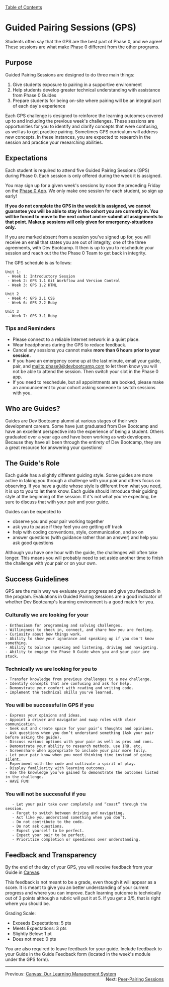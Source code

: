 [Table of Contents](README.md)

# Guided Pairing Sessions (GPS)
Students often say that the GPS are the best part of Phase 0, and we agree! These sessions are what make Phase 0 different from the other programs.

## Purpose
Guided Pairing Sessions are designed to do three main things:

 1. Give students exposure to pairing in a supportive environment
 2. Help students develop greater technical understanding with assistance from Phase 0 Guides
 3. Prepare students for being on-site where pairing will be an integral part of each day's experience

Each GPS challenge is designed to reinforce the learning outcomes covered up to and including the previous week's challenges. These sessions are opportunities for you to identify and clarify concepts that were confusing, as well as to get practice pairing. Sometimes GPS curriculum will address new concepts. In these instances, you are expected to research in the session and practice your researching abilities.

## Expectations

Each student is required to attend five Guided Pairing Sessions (GPS) during Phase 0. Each session is only offered during the week it is assigned.

You may sign up for a given week's sessions by noon the preceding Friday on the [Phase 0 App](https://phase0.devbootcamp.com). We only make one session for each student, so sign up early!

**If you do not complete the GPS in the week it is assigned, we cannot guarantee you will be able to stay in the cohort you are currently in. You will be forced to move to the next cohort and re-submit all assignments to that point. Makeup sessions will only given for emergency-situations only.**

If you are marked absent from a session you've signed up for, you will receive an email that states you are out of integrity, one of the three agreements, with Dev Bootcamp. It then is up to you to reschedule your session and reach out the the Phase 0 Team to get back in integrity.

The GPS schedule is as follows:

    Unit 1:
     - Week 1: Introductory Session
     - Week 2: GPS 1.1 Git Workflow and Version Control
     - Week 3: GPS 1.2 HTML

    Unit 2
     - Week 4: GPS 2.1 CSS
     - Week 6: GPS 2.2 Ruby

    Unit 3
     - Week 7: GPS 3.1 Ruby

### Tips and Reminders

* Please connect to a reliable Internet network in a quiet place.
* Wear headphones during the GPS to reduce feedback.
* Cancel any sessions you cannot make **more than 6 hours prior to your session.**
* If you have an emergency come up at the last minute, email your guide, pair, and <mailto:phase0@devbootcamp.com> to let them know you will not be able to attend the session. Then switch your slot in the Phase 0 app.
* If you need to reschedule, but all appointments are booked, please make an announcement to your cohort asking someone to switch sessions with you.

## Who are Guides?

Guides are Dev Bootcamp alumni at various stages of their web development careers. Some have just graduated from Dev Bootcamp and have an excellent perspective into the experience of being a student. Others graduated over a year ago and have been working as web developers. Because they have all been through the entirety of Dev Bootcamp, they are a great resource for answering your questions!

## The Guide's Role

Each guide has a slightly different guiding style. Some guides are more active in taking you through a challenge with your pair and others focus on observing. If you have a guide whose style is different from what you need, it is up to you to let them know. Each guide should introduce their guiding style at the beginning of the session. If it's not what you're expecting, be sure to discuss that with your pair and your guide.

Guides can be expected to
- observe you and your pair working together
- ask you to pause if they feel you are getting off track
- help with coding conventions, style, communication, and so on
- answer questions (with guidance rather than an answer) and help you ask good questions

Although you have one hour with the guide, the challenges will often take longer. This means you will probably need to set aside another time to finish the challenge with your pair or on your own.

## Success Guidelines

GPS are the main way we evaluate your progress and give you feedback in the program. Evaluations in Guided Pairing Sessions are a good indicator of whether Dev Bootcamp's learning environment is a good match for you.

### Culturally we are looking for your

	- Enthusiasm for programming and solving challenges.
	- Willingness to check in, connect, and share how you are feeling.
	- Curiosity about how things work.
	- Ability to show your ignorance and speaking up if you don't know something.
	- Ability to balance speaking and listening, driving and navigating.
	- Ability to engage the Phase 0 Guide when you and your pair are stuck.

### Technically we are looking for you to

	- Transfer knowledge from previous challenges to a new challenge.
	- Identify concepts that are confusing and ask for help.
	- Demonstrate your comfort with reading and writing code.
	- Implement the technical skills you've learned.

### You will be successful in GPS if you

	- Express your opinions and ideas.
	- Appoint a driver and navigator and swap roles with clear communication.
	- Seek out and create space for your pair’s thoughts and opinions.
	- Ask questions when you don’t understand something (Ask your pair before asking the guide).
	- Discuss various options with your pair as well as pros and cons.
	- Demonstrate your ability to research methods, use IRB, etc.
	- Screenshare when appropriate to include your pair more fully.
	- Let your pair know when you need thinking time instead of going silent.
	- Experiment with the code and cultivate a spirit of play.
	- Display familiarity with learning outcomes.
	- Use the knowledge you’ve gained to demonstrate the outcomes listed in the challenge.
	- HAVE FUN!

### You will not be successful if you

       - Let your pair take over completely and “coast” through the session.
       - Forget to switch between driving and navigating.
       - Act like you understand something when you don’t.
       - Do not contribute to the code.
       - Do not ask questions.
       - Expect yourself to be perfect.
       - Expect your pair to be perfect.
       - Prioritize completion or speediness over understanding.

## Feedback and Transparency

By the end of the day of your GPS, you will receive feedback from your Guide in [Canvas](https://devbootcamp.instructure.com).

This feedback is not meant to be a grade, even though it will appear as a score. It is meant to give you an better understanding of your current progress and where you can improve. Each learning outcome is technically out of 3 points although a rubric will put it at 5. If you get a 3/5, that is right where you should be.

Grading Scale:
- Exceeds Expectations: 5 pts
- Meets Expectations: 3 pts
- Slightly Below: 1 pt
- Does not meet: 0 pts

You are also required to leave feedback for your guide. Include feedback to your Guide in the Guide Feedback form (located in the week's module under the GPS form).

***

<span style="float:left">Previous: [Canvas: Our Learning Management System](canvas.md)</span>
<span style="float:right">Next: [Peer-Pairing Sessions](pairing-in-phase-0.md)</span>
